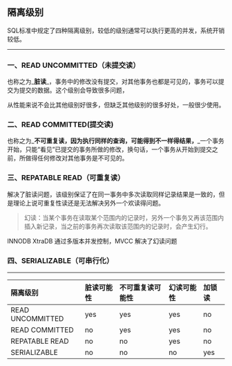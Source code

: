 ## 隔离级别

SQL标准中规定了四种隔离级别，较低的级别通常可以执行更高的并发，系统开销较低。

---

### 一、READ UNCOMMITTED（未提交读）

也称之为_**脏读**_，事务中的修改没有提交，对其他事务也都是可见的，事务可以提交为提交的数据。这个级别会导致很多问题，

从性能来说不会比其他级别好很多，但缺乏其他级别的很多好处，一般很少使用。

### 二、READ COMMITTED\(提交读\)

也称之为_**不可重复读，因为执行同样的查询，可能得到不一样得结果，**_一个事务开始，只能“看见”已提交的事务所做的修改，换句话，一个事务从开始到提交之前，所做得任何修改对其他事务是不可见的。

### 三、REPATABLE READ（可重复读）

解决了脏读问题，该级别保证了在同一事务中多次读取同样记录结果是一致的，但是理论上说可重复性读还是无法解决另外一个欢读得问题。

> 幻读：当某个事务在读取某个范围内的记录时，另外一个事务又再该范围内插入新记录，当之前的事务再次读取该范围内的记录时，会产生幻行。

INNODB XtraDB 通过多版本并发控制，MVCC 解决了幻读问题

### 四、SERIALIZABLE（可串行化）

---

| 隔离级别 | 脏读可能性 | 不可重复读可能性 | 幻读可能性 | 加锁读 |
| :--- | :--- | :--- | :--- | :--- |
| READ UNCOMMITTED | yes | yes | yes | no |
| READ COMMITTED | no | yes | yes | no |
| REPATABLE READ | no | no | yes | no |
| SERIALIZABLE | no | no | no | yes |



